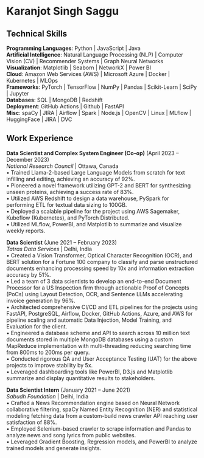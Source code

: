 # Karanjot Singh Saggu
## Technical Skills
**Programming Languages**: Python | JavaScript | Java <br>
**Artificial Intelligence**: Natural Language Processing (NLP) | Computer Vision (CV) | Recommender Systems | Graph Neural Networks <br>
**Visualization**: Matplotlib | Seaborn | NetworkX | Power BI <br>
**Cloud**: Amazon Web Services (AWS) | Microsoft Azure | Docker | Kubernetes | MLOps <br>
**Frameworks**: PyTorch | TensorFlow | NumPy | Pandas | Scikit-Learn | SciPy | Jupyter <br>
**Databases**: SQL | MongoDB | Redshift <br>
**Deployment**: GitHub Actions | Github | FastAPI <br>
**Misc**: spaCy | JIRA | Airflow | Spark | Node.js | OpenCV | Linux | MLflow | HuggingFace | JIRA | DVC <br>

## Work Experience
**Data Scientist and Complex System Engineer (Co-op)**	(April 2023 – December 2023)<br>
*National Research Council* | Ottawa, Canada<br>
•	Trained Llama-2-based Large Language Models from scratch for text infilling and editing, achieving an accuracy of 92%.<br>
•	Pioneered a novel framework utilizing GPT-2 and BERT for synthesizing unseen proteins, achieving a success rate of 83%.<br>
•	Utilized AWS Redshift to design a data warehouse, PySpark for performing ETL for textual data sizing to 100GB.<br>
•	Deployed a scalable pipeline for the project using AWS Sagemaker, Kubeflow (Kubernetes), and PyTorch Distributed.<br>
•	Utilized MLflow, PowerBI, and Matplotlib to summarize and visualize weekly reports.<br>

**Data Scientist**	(June 2021 – February 2023)<br>
*Tatras Data Services* | Delhi, India<br>
•	Created a Vision Transformer, Optical Character Recognition (OCR), and BERT solution for a Fortune 100 company to classify and parse unstructured documents enhancing processing speed by 10x and information extraction accuracy by 51%.<br>
•	Led a team of 3 data scientists to develop an end-to-end Document Processor for a US Inspection firm through actionable Proof of Concepts (PoCs) using Layout Detection, OCR, and Sentence LLMs accelerating invoice generation by 96%.<br>
•	Architected comprehensive CI/CD and ETL pipelines for the projects using FastAPI, PostgreSQL, Airflow, Docker, GitHub Actions, Azure, and AWS for pipeline scaling and automatic Data Injection, Model Training, and Evaluation for the client.<br>
•	Engineered a database scheme and API to search across 10 million text documents stored in multiple MongoDB databases using a custom MapReduce implementation with multi-threading reducing searching time from 800ms to 200ms per query.<br>
•	Conducted rigorous QA and User Acceptance Testing (UAT) for the above projects to improve stability by 5x.<br>
•	Leveraged dashboarding tools like PowerBI, D3.js and Matplotlib summarize and display quantitative results to stakeholders.<br>

**Data Scientist Intern** 	(January 2021 – June 2021)<br>
*Sabudh Foundation* | Delhi, India<br>
•	Crafted a News Recommendation engine based on Neural Network collaborative filtering, spaCy Named Entity Recognition (NER) and statistical modeling fetching data from a custom-build news crawler API reaching user satisfaction of 88%.<br>
•	Employed Selenium-based crawler to scrape information and Pandas to analyze news and song lyrics from public websites.<br>
•	Leveraged Gradient Boosting, Regression models, and PowerBI to analyze trained models and generate insights.<br>



